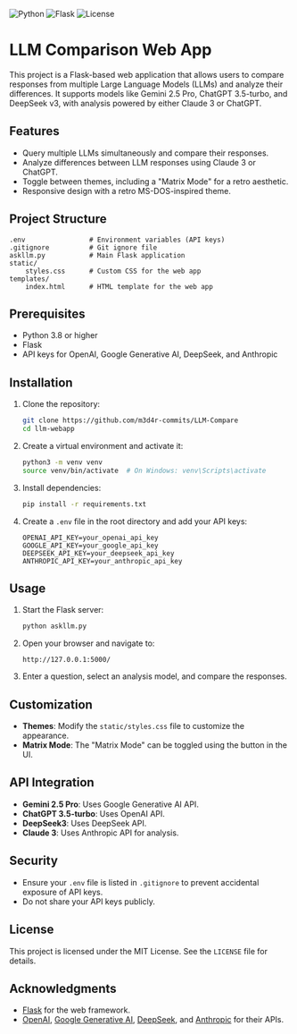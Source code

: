 ![Python](https://img.shields.io/badge/Python-3.8%2B-blue)
![Flask](https://img.shields.io/badge/Flask-Web_App-orange)
![License](https://img.shields.io/github/license/m3d4r-commits/LICENSE)
# LLM Comparison Web App

This project is a Flask-based web application that allows users to compare responses from multiple Large Language Models (LLMs) and analyze their differences. It supports models like Gemini 2.5 Pro, ChatGPT 3.5-turbo, and DeepSeek v3, with analysis powered by either Claude 3 or ChatGPT.

## Features

- Query multiple LLMs simultaneously and compare their responses.
- Analyze differences between LLM responses using Claude 3 or ChatGPT.
- Toggle between themes, including a "Matrix Mode" for a retro aesthetic.
- Responsive design with a retro MS-DOS-inspired theme.

## Project Structure

```plaintext
.env                # Environment variables (API keys)
.gitignore          # Git ignore file
askllm.py           # Main Flask application
static/
    styles.css      # Custom CSS for the web app
templates/
    index.html      # HTML template for the web app
```

## Prerequisites

- Python 3.8 or higher
- Flask
- API keys for OpenAI, Google Generative AI, DeepSeek, and Anthropic

## Installation

1. Clone the repository:
   ```bash
   git clone https://github.com/m3d4r-commits/LLM-Compare
   cd llm-webapp
   ```

2. Create a virtual environment and activate it:
   ```bash
   python3 -m venv venv
   source venv/bin/activate  # On Windows: venv\Scripts\activate
   ```

3. Install dependencies:
   ```bash
   pip install -r requirements.txt
   ```

4. Create a `.env` file in the root directory and add your API keys:
   ```plaintext
   OPENAI_API_KEY=your_openai_api_key
   GOOGLE_API_KEY=your_google_api_key
   DEEPSEEK_API_KEY=your_deepseek_api_key
   ANTHROPIC_API_KEY=your_anthropic_api_key
   ```

## Usage

1. Start the Flask server:
   ```bash
   python askllm.py
   ```

2. Open your browser and navigate to:
   ```
   http://127.0.0.1:5000/
   ```

3. Enter a question, select an analysis model, and compare the responses.

## Customization

- **Themes**: Modify the `static/styles.css` file to customize the appearance.
- **Matrix Mode**: The "Matrix Mode" can be toggled using the button in the UI.

## API Integration

- **Gemini 2.5 Pro**: Uses Google Generative AI API.
- **ChatGPT 3.5-turbo**: Uses OpenAI API.
- **DeepSeek3**: Uses DeepSeek API.
- **Claude 3**: Uses Anthropic API for analysis.

## Security

- Ensure your `.env` file is listed in `.gitignore` to prevent accidental exposure of API keys.
- Do not share your API keys publicly.

## License

This project is licensed under the MIT License. See the `LICENSE` file for details.

## Acknowledgments

- [Flask](https://flask.palletsprojects.com/) for the web framework.
- [OpenAI](https://openai.com/), [Google Generative AI](https://ai.google/), [DeepSeek](https://deepseek.com/), and [Anthropic](https://www.anthropic.com/) for their APIs.
